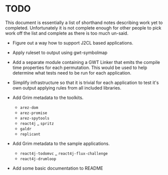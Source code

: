 # TODO

This document is essentially a list of shorthand notes describing work yet to completed.
Unfortunately it is not complete enough for other people to pick work off the list and
complete as there is too much un-said.

* Figure out a way how to support J2CL based applications.

* Apply ruleset to output using gwt-symbolmap

* Add a separate module containing a GWT Linker that emits the compile time properties for each permutation.
  This would be used to help determine what tests need to be run for each application.

* Simplify infrastructure so that it is trivial for each application to test it's own output
  applying rules from all included libraries.

* Add Grim metadata to the toolkits.
  - `arez-dom`
  - `arez-promise`
  - `arez-spytools`
  - `react4j`
  _ `spritz`
  - `galdr`
  - `replicant`

* Add Grim metadata to the sample applications.
  - `react4j-todomvc`
  _ `react4j-flux-challenge`
  - `react4j-drumloop`

* Add some basic documentation to README

